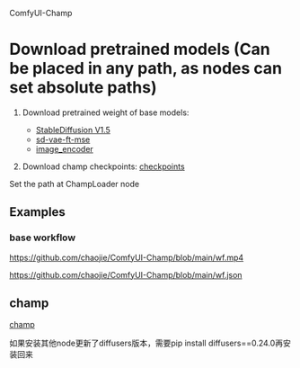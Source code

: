ComfyUI-Champ

# Download pretrained models (Can be placed in any path, as nodes can set absolute paths)

1. Download pretrained weight of base models: 
    - [StableDiffusion V1.5](https://huggingface.co/runwayml/stable-diffusion-v1-5)
    - [sd-vae-ft-mse](https://huggingface.co/stabilityai/sd-vae-ft-mse)
    - [image_encoder](https://huggingface.co/lambdalabs/sd-image-variations-diffusers/tree/main/image_encoder)

2. Download champ checkpoints:
[checkpoints](https://drive.google.com/drive/folders/1hZiOHG-qDf0Pj7tvfxC70JQ6wHUvUDoY?usp=sharing)

Set the path at ChampLoader node

## Examples

### base workflow

https://github.com/chaojie/ComfyUI-Champ/blob/main/wf.mp4

https://github.com/chaojie/ComfyUI-Champ/blob/main/wf.json

## champ

[champ](https://github.com/fudan-generative-vision/champ)

如果安装其他node更新了diffusers版本，需要pip install diffusers==0.24.0再安装回来
